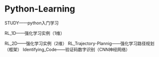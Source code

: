 # Python-Learning
STUDY——python入门学习

RL_1D——强化学习实例（1维）

RL_2D——强化学习实例（2维）
RL_Trajectory-Plannig——强化学习路径规划（框架）
Identifying_Code——验证码数字识别（CNN神经网络）

